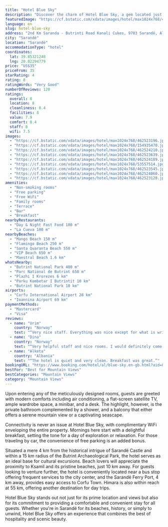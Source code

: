 ```yaml
---
title: "Hotel Blue Sky"
description: "Discover the charm of Hotel Blue Sky, a gem located just 2 km from the bustling heart of Sarandë."
featuredImage: "https://cf.bstatic.com/xdata/images/hotel/max1024x768/462523196.jpg?k=51cc19dfcb868b6c1ea964559009e9fe108cbf0f6c12e418f5f4d6321c3d0880&o=&hp=1"
language: en
slug: hotel-blue-sky
address: "2nd Km Saranda - Butrinti Road Kanali Cukes, 9703 Sarandë, Albania"
city: "Sarandë"
location: "Sarandë"
accommodationType: "hotel"
coordinates:
  lat: 39.85321248
  lng: 20.02294779
price: "US$35"
priceFrom: 35
starRating: 4
rating: 8
ratingWords: "Very Good"
numberOfReviews: 120
ratings:
  overall: 8
  location: 8
  cleanliness: 8.4
  facilities: 8
  value: 7.9
  comfort: 8.4
  staff: 8
  wifi: 7.5
images:
  - "https://cf.bstatic.com/xdata/images/hotel/max1024x768/462523196.jpg?k=51cc19dfcb868b6c1ea964559009e9fe108cbf0f6c12e418f5f4d6321c3d0880&o=&hp=1"
  - "https://cf.bstatic.com/xdata/images/hotel/max1024x768/154935470.jpg?k=273ca8c640d7c9e7e58eff3912e7a0fdb4414b21a1ec4ec8f111d19adee26493&o=&hp=1"
  - "https://cf.bstatic.com/xdata/images/hotel/max1024x768/462524210.jpg?k=bc175992887de13f733de9ef58738c4d69ae4669ede68e297a780bea3f4f41cc&o=&hp=1"
  - "https://cf.bstatic.com/xdata/images/hotel/max1024x768/462523639.jpg?k=2e373129272d59cda76b6867080ab8a88c1086233d10ef0df774893943b1077b&o=&hp=1"
  - "https://cf.bstatic.com/xdata/images/hotel/max1024x768/462524189.jpg?k=2fbae9ad8c0d57d20ef8d02d60fb0e67bf323a6ad168fc7d76633eb9a79da639&o=&hp=1"
  - "https://cf.bstatic.com/xdata/images/hotel/max1024x768/53557514.jpg?k=5010f4bf4327a2d4062ed50c23a47e509bbf35a5aeca85fe8525d748589d366f&o=&hp=1"
  - "https://cf.bstatic.com/xdata/images/hotel/max1024x768/462523545.jpg?k=33943904e66380906071f427d740e92fa4dbf73c81fcbc4d8f75d84accc06f04&o=&hp=1"
  - "https://cf.bstatic.com/xdata/images/hotel/max1024x768/462524060.jpg?k=089712b2a64d8d5491521c05289a332b97a0319a39fc09a67b6071f603de7d53&o=&hp=1"
  - "https://cf.bstatic.com/xdata/images/hotel/max1024x768/462523128.jpg?k=1d1c1fa667400ade420acb57f6678a721aede541160ad84a3307be86eae90d27&o=&hp=1"
amenities:
  - "Non-smoking rooms"
  - "Free parking"
  - "Free WiFi"
  - "Family rooms"
  - "Terrace"
  - "Bar"
  - "Breakfast"
nearbyRestaurants:
  - "Day & Night Fast Food 100 m"
  - "La Cueva 100 m"
nearbyBeaches:
  - "Mango Beach 150 m"
  - "Flamingo Beach 250 m"
  - "Santa Quaranta Beach 550 m"
  - "VIP Beach 650 m"
  - "Maestral Beach 1.6 km"
whatsNearby:
  - "Butrint National Park 400 m"
  - "Parc National de Butrint 650 m"
  - "Plazhi I Krorezes 6 km"
  - "Parku Kombetar I Butrintit 10 km"
  - "Butrint National Park 10 km"
airports:
  - "Corfu International Airport 28 km"
  - "Ioannina Airport 69 km"
paymentMethods:
  - "Mastercard"
  - "Visa"
reviews:
  - name: "Urim"
    country: "Norway"
    text: "“Very nice staff. Everything was nice except for what is written in the over....”"
  - name: "Dina"
    country: "Norway"
    text: "“Very helpful staff and nice rooms. I would definitely come back. Highly reccomended”"
  - name: "Alketa"
    country: "Albania"
    text: "“The hotel is quiet and very clean. Breakfast was great.”"
bookingURL: "https://www.booking.com/hotel/al/blue-sky.en-gb.html?aid=8035640"
bestFor: "Best for Mountain Views"
bestCategories: "Mountain Views"
category: "Mountain Views"
---
```


Upon entering any of the meticulously designed rooms, guests are greeted with modern comforts including air conditioning, a flat-screen satellite TV, ample wardrobe space, a minibar, and a desk. The highlight, however, is the private bathroom complemented by a shower, and a balcony that either offers a serene mountain view or a captivating seascape.

Connectivity is never an issue at Hotel Blue Sky, with complimentary WiFi enveloping the entire property. Mornings here start with a delightful breakfast, setting the tone for a day of exploration or relaxation. For those traveling by car, the convenience of free parking is an added bonus.

Situated a mere 4 km from the historical intrigue of Sarandë Castle and within a 15 km radius of the Butrint Archaeological Park, the hotel serves as an ideal base for cultural excursions. Beach lovers will appreciate the proximity to Ksamil and its pristine beaches, just 10 km away. For guests looking to venture further, the hotel is conveniently located near a bus stop offering frequent services to the city center, and the Sarandë Ferry Port, 4 km away, provides easy access to Corfu Town. Himara is also within reach at 55 km, offering another destination for day trips.

Hotel Blue Sky stands out not just for its prime location and views but also for its commitment to providing a comfortable and convenient stay for all guests. Whether you're in Sarandë for its beaches, history, or simply to unwind, Hotel Blue Sky offers an experience that combines the best of hospitality and scenic beauty.